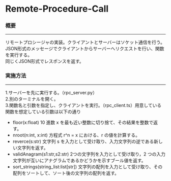 # Remote-Procedure-Call


### 概要
---
リモートプロシージャの実装。クライアントとサーバーはソケット通信を行う。\
JSON形式のメッセージでクライアントからサーバーへリクエストを行い、関数を実行する。\
同じくJSON形式でレスポンスを返す。

### 実施方法
---
1.サーバーを先に実行する。（rpc_server.py）\
2.別のターミナルを開く。\
3.関数名と引数を指定し、クライアントを実行。（rpc_client.ts）用意している関数を想定している引数は以下の通り
- floor(x:float)  10 進数 x を最も近い整数に切り捨て、その結果を整数で返す。
- nroot(n:int, x:int)  方程式 r^n = x における、r の値を計算する。
- reverce(s:str)  文字列 s を入力として受け取り、入力文字列の逆である新しい文字列を返す。
- validAnagram(s1:str,s2:str)  2つの文字列を入力として受け取り，2 つの入力文字列が互いにアナグラムであるかどうかを示すブール値を返す。
- sort_strings(string_list:list[str])  文字列の配列を入力として受け取り、その配列をソートして、ソート後の文字列の配列を返す。
